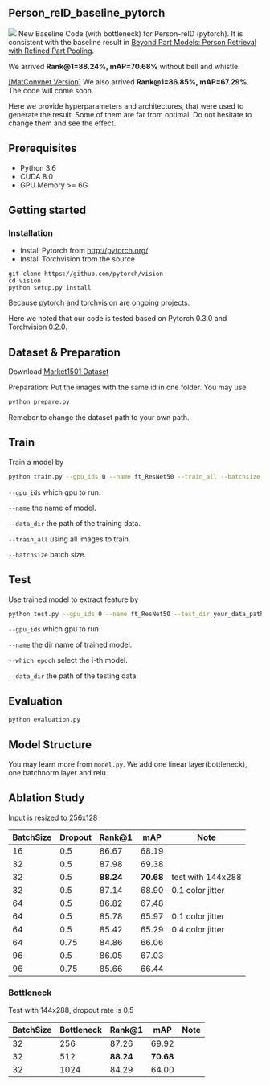 ## Person_reID_baseline_pytorch

![](https://github.com/layumi/Person_reID_baseline_pytorch/blob/master/bottleneck.png)
New Baseline Code (with bottleneck) for Person-reID (pytorch).
It is consistent with the baseline result in [Beyond Part Models: Person Retrieval with Refined Part Pooling](https://arxiv.org/abs/1711.09349).

We arrived **Rank@1=88.24%, mAP=70.68%** without bell and whistle.

[[MatConvnet Version]]() 
We also arrived **Rank@1=86.85%, mAP=67.29%**. The code will come soon.

Here we provide hyperparameters and architectures, that were used to generate the result. 
Some of them are far from optimal. Do not hesitate to change them and see the effect.

## Prerequisites

- Python 3.6
- CUDA 8.0
- GPU Memory >= 6G

## Getting started
### Installation
- Install Pytorch from http://pytorch.org/
- Install Torchvision from the source
```
git clone https://github.com/pytorch/vision
cd vision
python setup.py install
```
Because pytorch and torchvision are ongoing projects.

Here we noted that our code is tested based on Pytorch 0.3.0 and Torchvision 0.2.0.

## Dataset & Preparation
Download [Market1501 Dataset](http://www.liangzheng.org/Project/project_reid.html)

Preparation: Put the images with the same id in one folder. You may use 
```bash
python prepare.py
```
Remeber to change the dataset path to your own path.

## Train
Train a model by
```bash
python train.py --gpu_ids 0 --name ft_ResNet50 --train_all --batchsize 64  --data_dir your_data_path
```
`--gpu_ids` which gpu to run.

`--name` the name of model.

`--data_dir` the path of the training data.

`--train_all` using all images to train. 

`--batchsize` batch size.

## Test
Use trained model to extract feature by
```bash
python test.py --gpu_ids 0 --name ft_ResNet50 --test_dir your_data_path  --which_epoch 50
```
`--gpu_ids` which gpu to run.

`--name` the dir name of trained model.

`--which_epoch` select the i-th model.

`--data_dir` the path of the testing data.


## Evaluation
```bash
python evaluation.py
```

## Model Structure
You may learn more from `model.py`. 
We add one linear layer(bottleneck), one batchnorm layer and relu.

## Ablation Study
Input is resized to 256x128

| BatchSize | Dropout | Rank@1 | mAP | Note|
| --------- | -------- | ----- | ---- | ---- |
| 16 | 0.5  | 86.67 | 68.19 | |
| 32 | 0.5  | 87.98 | 69.38 | |
| 32 | 0.5  | **88.24** | **70.68** | test with 144x288|
| 32 | 0.5  | 87.14 | 68.90 | 0.1 color jitter|
| 64 | 0.5  | 86.82 | 67.48 | |
| 64 | 0.5  | 85.78 | 65.97 | 0.1 color jitter|
| 64 | 0.5  | 85.42 | 65.29 | 0.4 color jitter|
| 64 | 0.75 | 84.86 | 66.06 | |
| 96 | 0.5  | 86.05 | 67.03 | |
| 96 | 0.75 | 85.66 | 66.44 | |

### Bottleneck
Test with 144x288, dropout rate is 0.5

| BatchSize | Bottleneck | Rank@1 | mAP | Note|
| --------- | ---------- | ------ | --- | ---- |
| 32 | 256  | 87.26 | 69.92 | |
| 32 | 512  | **88.24** | **70.68** | |
| 32 | 1024 | 84.29 | 64.00 | |
